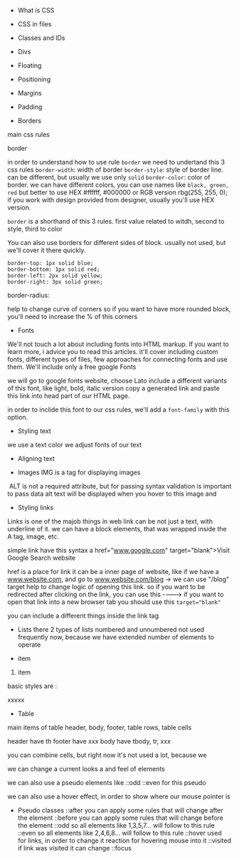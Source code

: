 - What is CSS

- CSS in files

- Classes and IDs

- Divs

- Floating

- Positioning

- Margins

- Padding

- Borders

main css rules

border

in order to understand how to use rule `border` we need to undertand this 3 css rules
`border-width`:  width of border
`border-style`: style of border line. can be different, but usually we use only `solid`
`border-color`: color of border. we can have different colors, you can use names like `black, green, red`
but better to use HEX #ffffff, #000000 or RGB version rbg(255, 255, 0); if you work with design provided from designer, usually you'll use HEX version.


`border` is a shorthand of this 3 rules. first value related to witdh, second to style, third to color

You can also use borders for different sides of block. usually not used, but we'll cover it there quickly.
```
border-top: 1px solid blue;
border-bottom: 1px solid red;
border-left: 2px solid yellow;
border-right: 3px solid green;
```

border-radius:

help to change curve of corners
so if you want to have more rounded block, you'll need to increase the % of this corners




- Fonts

We'll not touch a lot about including fonts into HTML markup.
If you want to learn more, i advice you to read this articles.
it'll cover including custom fonts, different types of files, few approaches for connecting fonts and use them.
We'll include only a free google Fonts

we will go to google fonts website, choose Lato
include a different variants of this font, like light, bold, italic version
copy a generated link and paste this link into head part of our HTML page.


in order to inclide this font to our css rules, we'll add a `font-family` with this option.




- Styling text


we use a text color
we adjust fonts of our text


- Aligning text

- Images
IMG is a tag for displaying images
<img src="path to image" alt="">
ALT is not a required attribute, but for passing syntax validation is important to pass data
alt text will be displayed when you hover to this image and


- Styling links

Links is one of the majob things in web
link can be not just a text, with underline of it.
we can have a block elements, that was wrapped inside the A tag, image, etc.

simple link have this syntax
a href="www.google.com" target="blank">Visit Google Search website</a>

href is a place for link
it can be a inner page of website, like if we have a www.website.com, and go to www.website.com/blog ->
we can use "/blog"
target help to change logic of opening this link. so if you want to be redirected after clicking on the link, you can use this ---->
if you want to open that link into a new browser tab you should use this `target="blank"`  




you can include a different things inside the link tag
<a><img></a>

- Lists
there 2 types of lists numbered and unnumbered
not used frequently now, because we have extended number of elements to operate
<ul>
<li> item </li>
</ul>

<ol>
<li> item </li>
</ol>

basic styles are :


xxxxx


- Table

main items of table header, body, footer, table rows, table cells

header have th
footer have xxx
body have tbody, tr, xxx

you can combine cells, but right now it's not used a lot, because we

we can change a current looks a and feel of elements

we can also use a pseudo elements like ::odd ::even for this pseudo

we can also use a hover effect, in order to show where our mouse pointer is


- Pseudo classes
::after
you can apply some rules that will change after the element
::before
you can apply some rules that will change before the element
::odd
so all elements like 1,3,5,7... will follow to this rule
::even
so all elements like 2,4,6,8... will follow to this rule
::hover
used for links, in order to change it reaction for hovering mouse into it
::visited
if link was visited it can change
::focus
